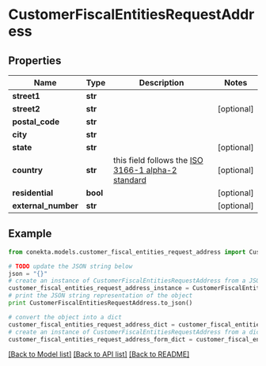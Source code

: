 # CustomerFiscalEntitiesRequestAddress


## Properties
Name | Type | Description | Notes
------------ | ------------- | ------------- | -------------
**street1** | **str** |  | 
**street2** | **str** |  | [optional] 
**postal_code** | **str** |  | 
**city** | **str** |  | 
**state** | **str** |  | [optional] 
**country** | **str** | this field follows the [ISO 3166-1 alpha-2 standard](https://en.wikipedia.org/wiki/ISO_3166-1_alpha-2) | [optional] 
**residential** | **bool** |  | [optional] 
**external_number** | **str** |  | [optional] 

## Example

```python
from conekta.models.customer_fiscal_entities_request_address import CustomerFiscalEntitiesRequestAddress

# TODO update the JSON string below
json = "{}"
# create an instance of CustomerFiscalEntitiesRequestAddress from a JSON string
customer_fiscal_entities_request_address_instance = CustomerFiscalEntitiesRequestAddress.from_json(json)
# print the JSON string representation of the object
print CustomerFiscalEntitiesRequestAddress.to_json()

# convert the object into a dict
customer_fiscal_entities_request_address_dict = customer_fiscal_entities_request_address_instance.to_dict()
# create an instance of CustomerFiscalEntitiesRequestAddress from a dict
customer_fiscal_entities_request_address_form_dict = customer_fiscal_entities_request_address.from_dict(customer_fiscal_entities_request_address_dict)
```
[[Back to Model list]](../README.md#documentation-for-models) [[Back to API list]](../README.md#documentation-for-api-endpoints) [[Back to README]](../README.md)


